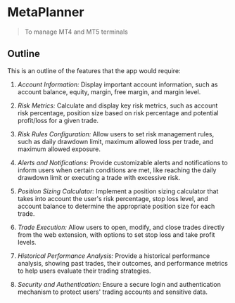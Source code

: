 # MetaPlanner

> To manage MT4 and MT5 terminals

## Outline
This is an outline of the features that the app would require:

1. *Account Information:*
Display important account information, such as account balance, equity, margin, free margin, and margin level.

2. *Risk Metrics:*
Calculate and display key risk metrics, such as account risk percentage, position size based on risk percentage and potential profit/loss for a given trade.

3. *Risk Rules Configuration:*
Allow users to set risk management rules, such as daily drawdown limit, maximum allowed loss per trade, and maximum allowed exposure.

4. *Alerts and Notifications:*
Provide customizable alerts and notifications to inform users when certain conditions are met, like reaching the daily drawdown limit or executing a trade with excessive risk.

5. *Position Sizing Calculator:*
Implement a position sizing calculator that takes into account the user's risk percentage, stop loss level, and account balance to determine the appropriate position size for each trade.

6. *Trade Execution:*
Allow users to open, modify, and close trades directly from the web extension, with options to set stop loss and take profit levels.

7. *Historical Performance Analysis:*
Provide a historical performance analysis, showing past trades, their outcomes, and performance metrics to help users evaluate their trading strategies.

8. *Security and Authentication:*
Ensure a secure login and authentication mechanism to protect users' trading accounts and sensitive data.

